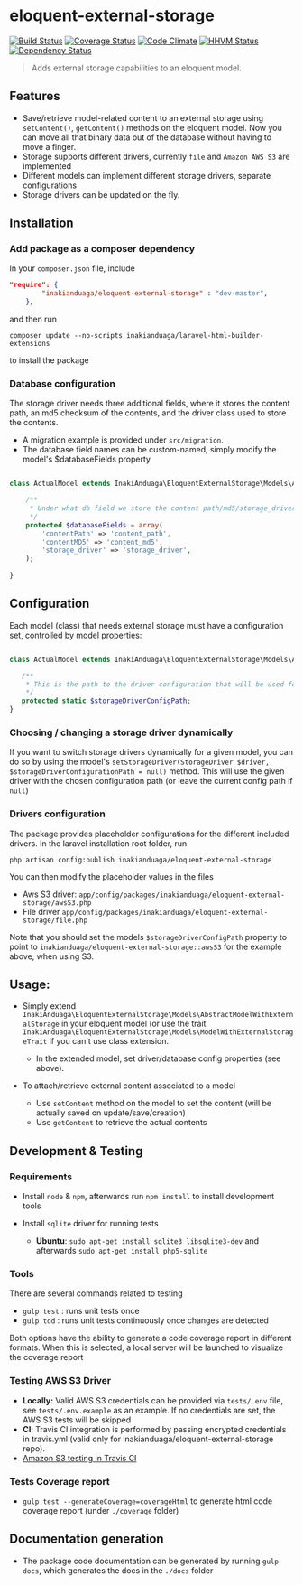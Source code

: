 eloquent-external-storage
=========================

[![Build Status][travis-image]][travis-url] [![Coverage Status][coveralls-image]][coveralls-url] [![Code Climate][code-climate-image]][code-climate-url] [![HHVM Status][hhvm-status-image]][hhvm-status-url] [![Dependency Status][dependency-status-image]][dependency-status-url]

> Adds external storage capabilities to an eloquent model.

## Features

- Save/retrieve model-related content to an external storage using `setContent()`, `getContent()` methods on the eloquent model.
  Now you can move all that binary data out of the database without having to move a finger.
- Storage supports different drivers, currently `file` and `Amazon AWS S3` are implemented
- Different models can implement different storage drivers, separate configurations
- Storage drivers can be updated on the fly.

## Installation

### Add package as a composer dependency

In your `composer.json` file, include

```json
"require": {
        "inakianduaga/eloquent-external-storage" : "dev-master",
    },
```

and then run

`composer update --no-scripts inakianduaga/laravel-html-builder-extensions`

to install the package

### Database configuration

The storage driver needs three additional fields, where it stores the content path, an md5 checksum of the contents,
and the driver class used to store the contents.

- A migration example is provided under `src/migration`.
- The database field names can be custom-named, simply modify the model's $databaseFields property

```php

class ActualModel extends InakiAnduaga\EloquentExternalStorage\Models\AbstractModelWithExternalStorage {

    /**
     * Under what db field we store the content path/md5/storage_driver_class for this model
     */
    protected $databaseFields = array(
        'contentPath' => 'content_path',
        'contentMD5' => 'content_md5',
        'storage_driver' => 'storage_driver',
    );
    
}
```

## Configuration
 
Each model (class) that needs external storage must have a configuration set, controlled by model properties:
  
```php

class ActualModel extends InakiAnduaga\EloquentExternalStorage\Models\AbstractModelWithExternalStorage {

   /**
    * This is the path to the driver configuration that will be used for this model class, independently of other classes
    */
   protected static $storageDriverConfigPath;    
}
```

### Choosing / changing a storage driver dynamically 

If you want to switch storage drivers dynamically for a given model, you can do so by using the model's `setStorageDriver(StorageDriver $driver, $storageDriverConfigurationPath = null)` method. 
This will use the given driver with the chosen configuration path (or leave the current config path if `null`)

### Drivers configuration

The package provides placeholder configurations for the different included drivers. In the laravel installation root folder, run

`php artisan config:publish inakianduaga/eloquent-external-storage`

You can then modify the placeholder values in the files 
- Aws S3 driver: `app/config/packages/inakianduaga/eloquent-external-storage/awsS3.php` 
- File driver `app/config/packages/inakianduaga/eloquent-external-storage/file.php`

Note that you should set the models `$storageDriverConfigPath` property to point to `inakianduaga/eloquent-external-storage::awsS3` for the example above, when using S3.

## Usage:

- Simply extend `InakiAnduaga\EloquentExternalStorage\Models\AbstractModelWithExternalStorage` in your eloquent model (or use the trait `InakiAnduaga\EloquentExternalStorage\Models\ModelWithExternalStorageTrait` if you can't use class extension. 
   - In the extended model, set driver/database config properties (see above). 

- To attach/retrieve external content associated to a model
   - Use `setContent` method on the model to set the content (will be actually saved on update/save/creation)
   - Use `getContent` to retrieve the actual contents


## Development & Testing

### Requirements

- Install `node` & `npm`, afterwards run `npm install` to install development tools
- Install `sqlite` driver for running tests

   - **Ubuntu**: `sudo apt-get install sqlite3 libsqlite3-dev` and afterwards `sudo apt-get install php5-sqlite`

### Tools
There are several commands related to testing

- `gulp test` : runs unit tests once
- `gulp tdd`  : runs unit tests continuously once changes are detected

Both options have the ability to generate a code coverage report in different formats. When this is selected, a local server will be launched to visualize the coverage report

### Testing AWS S3 Driver

- **Locally:** Valid AWS S3 credentials can be provided via `tests/.env` file, see `tests/.env.example` as an example. If no credentials are set, the AWS S3 tests will be skipped
- **CI**: Travis CI integration is performed by passing encrypted credentials in travis.yml (valid only for inakianduaga/eloquent-external-storage repo).
- [Amazon S3 testing in Travis CI](http://milesj.me/blog/read/amazon-s3-testing-travis-ci)

### Tests Coverage report

- `gulp test --generateCoverage=coverageHtml` to generate html code coverage report (under `./coverage` folder)

## Documentation generation

- The package code documentation can be generated by running `gulp docs`, which generates the docs in the `./docs` folder


[travis-url]: https://travis-ci.org/inakianduaga/eloquent-external-storage
[travis-image]: https://travis-ci.org/inakianduaga/eloquent-external-storage.svg?branch=master

[coveralls-url]: https://coveralls.io/r/inakianduaga/eloquent-external-storage
[coveralls-image]: https://coveralls.io/repos/inakianduaga/eloquent-external-storage/badge.svg?branch=master

[code-climate-url]: https://codeclimate.com/github/inakianduaga/eloquent-external-storage
[code-climate-image]: https://codeclimate.com/github/inakianduaga/eloquent-external-storage/badges/gpa.svg

[dependency-status-url]: https://gemnasium.com/inakianduaga/eloquent-external-storage
[dependency-status-image]: https://gemnasium.com/inakianduaga/eloquent-external-storage.svg

[hhvm-status-url]: http://hhvm.h4cc.de/package/inakianduaga/eloquent-external-storage
[hhvm-status-image]: http://hhvm.h4cc.de/badge/inakianduaga/eloquent-external-storage.svg

